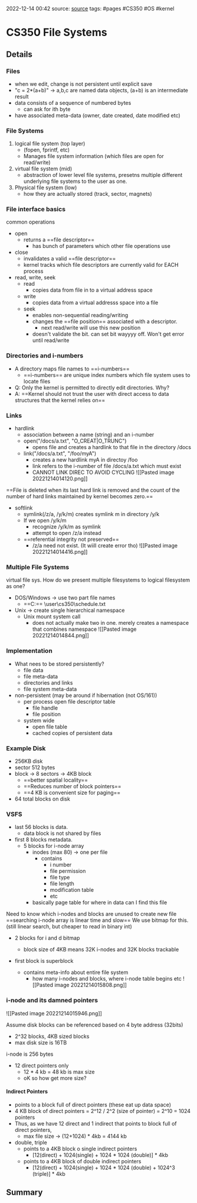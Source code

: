 2022-12-14 00:42
source: [source]()
tags: #pages #CS350 #OS #kernel 


# CS350 File Systems


## Details

### Files
- when we edit, change is not persistent until explicit save
- "c = 2*(a+b)" -> a,b,c are named data objects, (a+b) is an intermediate result
- data consists of a sequence of numbered bytes
	- can ask for ith byte
- have associated meta-data (owner, date created, date modified etc)

### File Systems
1. logical file system (top layer)
	- (fopen, fprintf, etc)
	- Manages file system information (which files are open for read/write)
2. virtual file system (mid)
	- abstraction of lower level file systems, presetns multiple different underlying file systems to the user as one.
3. Physical file system (low)
	- how they are actually stored (track, sector, magnets)


### File interface basics
common operations
- open
	- returns a ==file descriptor== 
		- has bunch of parameters which other file operations use
- close
	- invalidates a valid ==file descriptor==
	- kernel tracks which file descriptors are currently valid for EACH process
- read, write, seek
	- read
		- copies data from file in to a virtual address space
	- write
		- copies data from a virtual addresss space into a file
	- seek
		- enables non-sequential reading/writing
		- changes the ==file position== associated with a descriptor.
			- next read/write will use this new position
		- doesn't validate the bit. can set bit wayyyy off. Won't get error until read/write

### Directories and i-numbers

- A directory maps file names to ==i-numbers==
	- ==i-numbers== are unique index numbers which file system uses to locate files
- Q: Only the kernel is permitted to directly edit directories. Why?
- A: ==Kernel should not trust the user with direct access to data structures that the kernel relies on==

### Links
- hardlink
	- association between a name (string) and an i-number
	- open("/docs/a.txt", "O_CREAT|O_TRUNC")
		- opens file and creates a hardlink to that file in the directory /docs
	- link("/docs/a.txt", "/foo/myA")
		- creates a new hardlink myA in directoy /foo
		- link refers to the i-number of file /docs/a.txt which must exist
		- CANNOT LINK DIREC TO AVOID CYCLING
![[Pasted image 20221214014120.png]]

==File is deleted when its last hard link is removed and the count of the number of hard links maintained by kernel becomes zero.==
- softlink
	- symlink(/z/a, /y/k/m) creates symlink m in directory /y/k
	- If we open /y/k/m
		- recognize /y/k/m as symlink
		- attempt to open /z/a instead
	- ==referential integrity not preserved==
		- /z/a need not exist. (It wiill create error tho)
![[Pasted image 20221214014416.png]]

### Multiple File Systems
virtual file sys.
How do we present multiple filesystems to logical filesystem as one?

- DOS/Windows -> use two part file names
	- ==C:== \\user\\cs350\\schedule.txt
- Unix -> create single hierarchical namespace
	- Unix mount system call
		- does not actually make two in one. merely creates a namespace that combines namespace
![[Pasted image 20221214014844.png]]

### Implementation
- What nees to be stored persistently?
	- file data
	- file meta-data
	- directories and links
	- file system meta-data
- non-persistent (may be around if hibernation (not OS/161))
	- per process open file descriptor table
		- file handle
		- file position
	- system wide
		- open file table
		- cached copies of persistent data

### Example Disk
- 256KB disk
- sector 512 bytes
- block -> 8 sectors -> 4KB block
	- ==better spatial locality==
	- ==Reduces number of block pointers==
	- ==4 KB is convenient size for paging==
- 64 total blocks on disk

### VSFS
- last 56 blocks is data.
	- data block is not shared by files
- first 8 blocks metadata.
	- 5 blocks for i-node array
		- inodes (max 80) -> one per file
			- contains 
				- i number
				- file permission
				- file type
				- file length
				- modification table
				- etc
		- basically page table for where in data can I find this file

Need to know which i-nodes and blocks are unused to create new file
==searching i-node array is linear time and slow==
We use bitmap for this. (still linear search, but cheaper to read in binary int)
- 2 blocks for i and d bitmap
	- block size of 4KB means 32K i-nodes and 32K blocks trackable

- first block is superblock
	- contains meta-info about entire file system
		- how many i-nodes and blocks, where i-node table begins etc
![[Pasted image 20221214015808.png]]

### i-node and its damned pointers
![[Pasted image 20221214015946.png]]

Assume disk blocks can be referenced based on 4 byte address (32bits)
- 2^32 blocks, 4KB sized blocks
- max disk size is 16TB

i-node is 256 bytes
- 12 direct pointers only
	- 12 * 4 kb = 48 kb is max size
	- oK so how get more size?

#### Indirect Pointers
- points to a block full of direct pointers (these eat up data space)
- 4 KB block of direct pointers = 2^12 / 2^2 (size of pointer) = 2^10 = 1024 pointers
- Thus, as we have 12 direct and 1 indirect that points to block full of direct pointers,
	- max file size -> (12+1024) * 4kb = 4144 kb
- double, triple
	- points to a 4KB block o single indirect pointers 
		- \[12(direct) + 1024(single) + 1024 * 1024 (double)\] * 4kb
	- points to a 4KB block of double indirect pointers
		- \[12(direct) + 1024(single) + 1024 * 1024 (double) + 1024^3 (triple)\] * 4kb





## Summary
